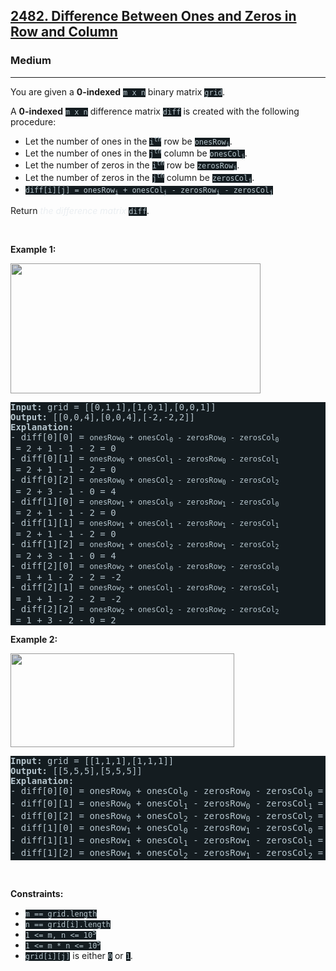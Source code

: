 <h2><a href="https://leetcode.com/problems/difference-between-ones-and-zeros-in-row-and-column/">2482. Difference Between Ones and Zeros in Row and Column</a></h2><h3>Medium</h3><hr><div style="border-color: rgb(91, 119, 134) !important;"><p style="border-color: rgb(91, 119, 134) !important;">You are given a <strong style="border-color: rgb(91, 119, 134) !important;">0-indexed</strong> <code style="background-color: rgb(20, 28, 32) !important; color: rgb(183, 198, 205) !important; border-color: rgb(83, 109, 121) !important;">m x n</code> binary matrix <code style="background-color: rgb(20, 28, 32) !important; color: rgb(183, 198, 205) !important; border-color: rgb(83, 109, 121) !important;">grid</code>.</p>

<p style="border-color: rgb(91, 119, 134) !important;">A <strong style="border-color: rgb(91, 119, 134) !important;">0-indexed</strong> <code style="background-color: rgb(20, 28, 32) !important; color: rgb(183, 198, 205) !important; border-color: rgb(83, 109, 121) !important;">m x n</code> difference matrix <code style="background-color: rgb(20, 28, 32) !important; color: rgb(183, 198, 205) !important; border-color: rgb(83, 109, 121) !important;">diff</code> is created with the following procedure:</p>

<ul style="border-color: rgb(91, 119, 134) !important;">
	<li style="border-color: rgb(91, 119, 134) !important;">Let the number of ones in the <code style="background-color: rgb(20, 28, 32) !important; color: rgb(183, 198, 205) !important; border-color: rgb(83, 109, 121) !important;">i<sup style="border-color: rgb(83, 109, 121) !important;">th</sup></code> row be <code style="background-color: rgb(20, 28, 32) !important; color: rgb(183, 198, 205) !important; border-color: rgb(83, 109, 121) !important;">onesRow<sub style="border-color: rgb(83, 109, 121) !important;">i</sub></code>.</li>
	<li style="border-color: rgb(91, 119, 134) !important;">Let the number of ones in the <code style="background-color: rgb(20, 28, 32) !important; color: rgb(183, 198, 205) !important; border-color: rgb(83, 109, 121) !important;">j<sup style="border-color: rgb(83, 109, 121) !important;">th</sup></code> column be <code style="background-color: rgb(20, 28, 32) !important; color: rgb(183, 198, 205) !important; border-color: rgb(83, 109, 121) !important;">onesCol<sub style="border-color: rgb(83, 109, 121) !important;">j</sub></code>.</li>
	<li style="border-color: rgb(91, 119, 134) !important;">Let the number of zeros in the <code style="background-color: rgb(20, 28, 32) !important; color: rgb(183, 198, 205) !important; border-color: rgb(83, 109, 121) !important;">i<sup style="border-color: rgb(83, 109, 121) !important;">th</sup></code> row be <code style="background-color: rgb(20, 28, 32) !important; color: rgb(183, 198, 205) !important; border-color: rgb(83, 109, 121) !important;">zerosRow<sub style="border-color: rgb(83, 109, 121) !important;">i</sub></code>.</li>
	<li style="border-color: rgb(91, 119, 134) !important;">Let the number of zeros in the <code style="background-color: rgb(20, 28, 32) !important; color: rgb(183, 198, 205) !important; border-color: rgb(83, 109, 121) !important;">j<sup style="border-color: rgb(83, 109, 121) !important;">th</sup></code> column be <code style="background-color: rgb(20, 28, 32) !important; color: rgb(183, 198, 205) !important; border-color: rgb(83, 109, 121) !important;">zerosCol<sub style="border-color: rgb(83, 109, 121) !important;">j</sub></code>.</li>
	<li style="border-color: rgb(91, 119, 134) !important;"><code style="background-color: rgb(20, 28, 32) !important; color: rgb(183, 198, 205) !important; border-color: rgb(83, 109, 121) !important;">diff[i][j] = onesRow<sub style="border-color: rgb(83, 109, 121) !important;">i</sub> + onesCol<sub style="border-color: rgb(83, 109, 121) !important;">j</sub> - zerosRow<sub style="border-color: rgb(83, 109, 121) !important;">i</sub> - zerosCol<sub style="border-color: rgb(83, 109, 121) !important;">j</sub></code></li>
</ul>

<p style="border-color: rgb(91, 119, 134) !important;">Return <em style="color: rgb(234, 238, 241) !important; border-color: rgb(91, 119, 134) !important;">the difference matrix </em><code style="background-color: rgb(20, 28, 32) !important; color: rgb(183, 198, 205) !important; border-color: rgb(83, 109, 121) !important;">diff</code>.</p>

<p style="border-color: rgb(91, 119, 134) !important;">&nbsp;</p>
<p style="border-color: rgb(91, 119, 134) !important;"><strong class="example" style="border-color: rgb(91, 119, 134) !important;">Example 1:</strong></p>
<img src="https://assets.leetcode.com/uploads/2022/11/06/image-20221106171729-5.png" style="width: 400px; height: 208px; filter: saturate(0.9) brightness(0.8);">
<pre style="background-color: rgb(20, 28, 32) !important; color: rgb(182, 198, 206) !important; border-color: rgb(83, 109, 122) !important;"><strong style="border-color: rgb(83, 109, 122) !important;">Input:</strong> grid = [[0,1,1],[1,0,1],[0,0,1]]
<strong style="border-color: rgb(83, 109, 122) !important;">Output:</strong> [[0,0,4],[0,0,4],[-2,-2,2]]
<strong style="border-color: rgb(83, 109, 122) !important;">Explanation:</strong>
- diff[0][0] = <code style="border-color: rgb(83, 109, 122) !important;">onesRow<sub style="border-color: rgb(83, 109, 122) !important;">0</sub> + onesCol<sub style="border-color: rgb(83, 109, 122) !important;">0</sub> - zerosRow<sub style="border-color: rgb(83, 109, 122) !important;">0</sub> - zerosCol<sub style="border-color: rgb(83, 109, 122) !important;">0</sub></code> = 2 + 1 - 1 - 2 = 0 
- diff[0][1] = <code style="border-color: rgb(83, 109, 122) !important;">onesRow<sub style="border-color: rgb(83, 109, 122) !important;">0</sub> + onesCol<sub style="border-color: rgb(83, 109, 122) !important;">1</sub> - zerosRow<sub style="border-color: rgb(83, 109, 122) !important;">0</sub> - zerosCol<sub style="border-color: rgb(83, 109, 122) !important;">1</sub></code> = 2 + 1 - 1 - 2 = 0 
- diff[0][2] = <code style="border-color: rgb(83, 109, 122) !important;">onesRow<sub style="border-color: rgb(83, 109, 122) !important;">0</sub> + onesCol<sub style="border-color: rgb(83, 109, 122) !important;">2</sub> - zerosRow<sub style="border-color: rgb(83, 109, 122) !important;">0</sub> - zerosCol<sub style="border-color: rgb(83, 109, 122) !important;">2</sub></code> = 2 + 3 - 1 - 0 = 4 
- diff[1][0] = <code style="border-color: rgb(83, 109, 122) !important;">onesRow<sub style="border-color: rgb(83, 109, 122) !important;">1</sub> + onesCol<sub style="border-color: rgb(83, 109, 122) !important;">0</sub> - zerosRow<sub style="border-color: rgb(83, 109, 122) !important;">1</sub> - zerosCol<sub style="border-color: rgb(83, 109, 122) !important;">0</sub></code> = 2 + 1 - 1 - 2 = 0 
- diff[1][1] = <code style="border-color: rgb(83, 109, 122) !important;">onesRow<sub style="border-color: rgb(83, 109, 122) !important;">1</sub> + onesCol<sub style="border-color: rgb(83, 109, 122) !important;">1</sub> - zerosRow<sub style="border-color: rgb(83, 109, 122) !important;">1</sub> - zerosCol<sub style="border-color: rgb(83, 109, 122) !important;">1</sub></code> = 2 + 1 - 1 - 2 = 0 
- diff[1][2] = <code style="border-color: rgb(83, 109, 122) !important;">onesRow<sub style="border-color: rgb(83, 109, 122) !important;">1</sub> + onesCol<sub style="border-color: rgb(83, 109, 122) !important;">2</sub> - zerosRow<sub style="border-color: rgb(83, 109, 122) !important;">1</sub> - zerosCol<sub style="border-color: rgb(83, 109, 122) !important;">2</sub></code> = 2 + 3 - 1 - 0 = 4 
- diff[2][0] = <code style="border-color: rgb(83, 109, 122) !important;">onesRow<sub style="border-color: rgb(83, 109, 122) !important;">2</sub> + onesCol<sub style="border-color: rgb(83, 109, 122) !important;">0</sub> - zerosRow<sub style="border-color: rgb(83, 109, 122) !important;">2</sub> - zerosCol<sub style="border-color: rgb(83, 109, 122) !important;">0</sub></code> = 1 + 1 - 2 - 2 = -2
- diff[2][1] = <code style="border-color: rgb(83, 109, 122) !important;">onesRow<sub style="border-color: rgb(83, 109, 122) !important;">2</sub> + onesCol<sub style="border-color: rgb(83, 109, 122) !important;">1</sub> - zerosRow<sub style="border-color: rgb(83, 109, 122) !important;">2</sub> - zerosCol<sub style="border-color: rgb(83, 109, 122) !important;">1</sub></code> = 1 + 1 - 2 - 2 = -2
- diff[2][2] = <code style="border-color: rgb(83, 109, 122) !important;">onesRow<sub style="border-color: rgb(83, 109, 122) !important;">2</sub> + onesCol<sub style="border-color: rgb(83, 109, 122) !important;">2</sub> - zerosRow<sub style="border-color: rgb(83, 109, 122) !important;">2</sub> - zerosCol<sub style="border-color: rgb(83, 109, 122) !important;">2</sub></code> = 1 + 3 - 2 - 0 = 2
</pre>

<p style="border-color: rgb(91, 119, 134) !important;"><strong class="example" style="border-color: rgb(91, 119, 134) !important;">Example 2:</strong></p>
<img src="https://assets.leetcode.com/uploads/2022/11/06/image-20221106171747-6.png" style="width: 358px; height: 150px; filter: saturate(0.9) brightness(0.8);">
<pre style="background-color: rgb(20, 28, 32) !important; color: rgb(182, 198, 206) !important; border-color: rgb(83, 109, 122) !important;"><strong style="border-color: rgb(83, 109, 122) !important;">Input:</strong> grid = [[1,1,1],[1,1,1]]
<strong style="border-color: rgb(83, 109, 122) !important;">Output:</strong> [[5,5,5],[5,5,5]]
<strong style="border-color: rgb(83, 109, 122) !important;">Explanation:</strong>
- diff[0][0] = onesRow<sub style="border-color: rgb(83, 109, 122) !important;">0</sub> + onesCol<sub style="border-color: rgb(83, 109, 122) !important;">0</sub> - zerosRow<sub style="border-color: rgb(83, 109, 122) !important;">0</sub> - zerosCol<sub style="border-color: rgb(83, 109, 122) !important;">0</sub> = 3 + 2 - 0 - 0 = 5
- diff[0][1] = onesRow<sub style="border-color: rgb(83, 109, 122) !important;">0</sub> + onesCol<sub style="border-color: rgb(83, 109, 122) !important;">1</sub> - zerosRow<sub style="border-color: rgb(83, 109, 122) !important;">0</sub> - zerosCol<sub style="border-color: rgb(83, 109, 122) !important;">1</sub> = 3 + 2 - 0 - 0 = 5
- diff[0][2] = onesRow<sub style="border-color: rgb(83, 109, 122) !important;">0</sub> + onesCol<sub style="border-color: rgb(83, 109, 122) !important;">2</sub> - zerosRow<sub style="border-color: rgb(83, 109, 122) !important;">0</sub> - zerosCol<sub style="border-color: rgb(83, 109, 122) !important;">2</sub> = 3 + 2 - 0 - 0 = 5
- diff[1][0] = onesRow<sub style="border-color: rgb(83, 109, 122) !important;">1</sub> + onesCol<sub style="border-color: rgb(83, 109, 122) !important;">0</sub> - zerosRow<sub style="border-color: rgb(83, 109, 122) !important;">1</sub> - zerosCol<sub style="border-color: rgb(83, 109, 122) !important;">0</sub> = 3 + 2 - 0 - 0 = 5
- diff[1][1] = onesRow<sub style="border-color: rgb(83, 109, 122) !important;">1</sub> + onesCol<sub style="border-color: rgb(83, 109, 122) !important;">1</sub> - zerosRow<sub style="border-color: rgb(83, 109, 122) !important;">1</sub> - zerosCol<sub style="border-color: rgb(83, 109, 122) !important;">1</sub> = 3 + 2 - 0 - 0 = 5
- diff[1][2] = onesRow<sub style="border-color: rgb(83, 109, 122) !important;">1</sub> + onesCol<sub style="border-color: rgb(83, 109, 122) !important;">2</sub> - zerosRow<sub style="border-color: rgb(83, 109, 122) !important;">1</sub> - zerosCol<sub style="border-color: rgb(83, 109, 122) !important;">2</sub> = 3 + 2 - 0 - 0 = 5
</pre>

<p style="border-color: rgb(91, 119, 134) !important;">&nbsp;</p>
<p style="border-color: rgb(91, 119, 134) !important;"><strong style="border-color: rgb(91, 119, 134) !important;">Constraints:</strong></p>

<ul style="border-color: rgb(91, 119, 134) !important;">
	<li style="border-color: rgb(91, 119, 134) !important;"><code style="background-color: rgb(20, 28, 32) !important; color: rgb(183, 198, 205) !important; border-color: rgb(83, 109, 121) !important;">m == grid.length</code></li>
	<li style="border-color: rgb(91, 119, 134) !important;"><code style="background-color: rgb(20, 28, 32) !important; color: rgb(183, 198, 205) !important; border-color: rgb(83, 109, 121) !important;">n == grid[i].length</code></li>
	<li style="border-color: rgb(91, 119, 134) !important;"><code style="background-color: rgb(20, 28, 32) !important; color: rgb(183, 198, 205) !important; border-color: rgb(83, 109, 121) !important;">1 &lt;= m, n &lt;= 10<sup style="border-color: rgb(83, 109, 121) !important;">5</sup></code></li>
	<li style="border-color: rgb(91, 119, 134) !important;"><code style="background-color: rgb(20, 28, 32) !important; color: rgb(183, 198, 205) !important; border-color: rgb(83, 109, 121) !important;">1 &lt;= m * n &lt;= 10<sup style="border-color: rgb(83, 109, 121) !important;">5</sup></code></li>
	<li style="border-color: rgb(91, 119, 134) !important;"><code style="background-color: rgb(20, 28, 32) !important; color: rgb(183, 198, 205) !important; border-color: rgb(83, 109, 121) !important;">grid[i][j]</code> is either <code style="background-color: rgb(20, 28, 32) !important; color: rgb(183, 198, 205) !important; border-color: rgb(83, 109, 121) !important;">0</code> or <code style="background-color: rgb(20, 28, 32) !important; color: rgb(183, 198, 205) !important; border-color: rgb(83, 109, 121) !important;">1</code>.</li>
</ul>
</div>
